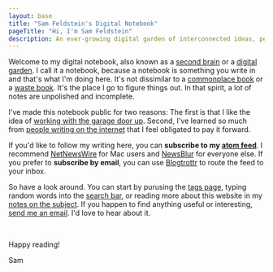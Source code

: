 ```yaml
---
layout: base
title: "Sam Feldstein's Digital Notebook"
pageTitle: "Hi, I'm Sam Feldstein"
description: An ever-growing digital garden of interconnected ideas, personal insights, and curated knowledge.
---
```


Welcome to my digital notebook, also known as a [second brain](https://www.buildingasecondbrain.com) or a [digital garden](https://maggieappleton.com/garden-history?ref=ideasurg.pub). I call it a notebook, because a notebook is something you write in and that's what I'm doing here. It's not dissimilar to a [commonplace book](https://en.wikipedia.org/wiki/Commonplace_book) or a [waste book](https://en.wikipedia.org/wiki/Waste_book). It's the place I go to figure things out. In that spirit, a lot of notes are unpolished and incomplete.

I've made this notebook public for two reasons: The first is that I like the idea of [working with the garage door up](https://notes.andymatuschak.org/zCMhncA1iSE74MKKYQS5PBZ). Second, I've learned so much from [people writing on the internet](https://samfeldstein.xyz/blogroll/) that I feel obligated to pay it forward.

If you'd like to follow my writing here, you can **subscribe to my [atom feed](https://notebook.samfeldstein.xyz/feed.xml)**. I recommend [NetNewsWire](https://netnewswire.com/) for Mac users and [NewsBlur](https://newsblur.com/) for everyone else. If you prefer to **subscribe by email**, you can use [Blogtrottr](https://blogtrottr.com/) to route the feed to your inbox.

So have a look around. You can start by purusing the [tags page](/tags/), typing random words into the [search  bar](/search/), or reading more about this website in my [notes on the subject](notes/digital-notebook-project-notes.md). If you happen to find anything useful or interesting, <a href="mailto:samuelfeldstein@proton.me">send me an email</a>. I'd love to hear about it.

<br>

Happy reading!

Sam
